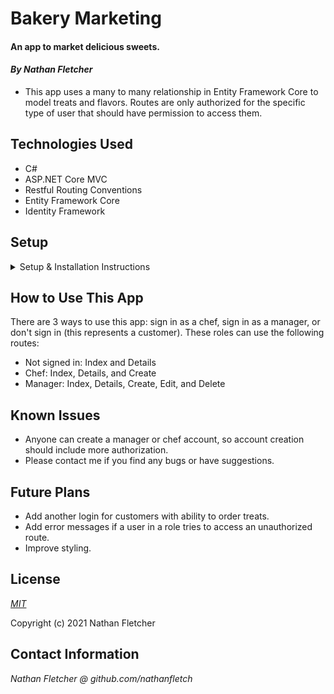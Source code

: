 # Bakery Marketing


#### An app to market delicious sweets.

#### _By Nathan Fletcher_

* This app uses a many to many relationship in Entity Framework Core to model treats and flavors. Routes are only authorized for the specific type of user that should have permission to access them.

## Technologies Used

* C#
* ASP.NET Core MVC
* Restful Routing Conventions
* Entity Framework Core 
* Identity Framework

## Setup
<details>
<summary>Setup & Installation Instructions</summary>

#### Installations (if necessary)
* Install C# and .NET using the [.NET 5 SDK](https://dotnet.microsoft.com/download/dotnet-core/thank-you/sdk-5.0.100-macos-x64-installer)
* Install [MySql Community Server](https://dev.mysql.com/downloads/file/?id=484914)

#### Setup
* Clone this repository to your local machine
* Navigate to the BakeryMarketing.Solution folder and create a file named "appsettings.json" 
* Add the following code to the file:
  ```
  {
    "ConnectionStrings": {
        "DefaultConnection": "Server=localhost;Port=3306;database=bakery_marketing;uid=root;pwd=[YOUR-PASSWORD-HERE];"
    }
  }
  ```
* Navigate to the BakeryMarketing folder and run the following commands:
* `dotnet restore` to install the necessary dependencies
* `dotnet build` to compile the project.
* `dotnet tool install --global dotnet-ef`
* `dotnet ef migrations add Initial`
* `dotnet ef database update`

#### Start
* From the terminal in the BakeryMarketing folder, run the following commands:

* `dotnet run` to start the server.
* Enter localhost:5000 in your browser to start using the app. 
</details>

## How to Use This App
There are 3 ways to use this app: sign in as a chef, sign in as a manager, or don't sign in (this represents a customer). These roles can use the following routes:
* Not signed in: Index and Details
* Chef: Index, Details, and Create
* Manager: Index, Details, Create, Edit, and Delete

## Known Issues
* Anyone can create a manager or chef account, so account creation should include more authorization.
* Please contact me if you find any bugs or have suggestions. 

## Future Plans
* Add another login for customers with ability to order treats.
* Add error messages if a user in a role tries to access an unauthorized route.
* Improve styling.

## License

_[MIT](https://opensource.org/licenses/MIT)_  

Copyright (c) 2021 Nathan Fletcher 

## Contact Information

_Nathan Fletcher @ github.com/nathanfletch_  